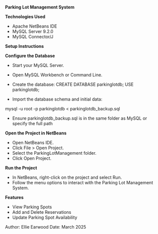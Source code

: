 **Parking Lot Management System**

**Technologies Used**

- Apache NetBeans IDE
- MySQL Server 9.2.0
- MySQL Connector/J

**Setup Instructions**

**Configure the Database**

- Start your MySQL Server.
- Open MySQL Workbench or Command Line.
-  Create the database:
CREATE DATABASE parkinglotdb; USE parkinglotdb;

- Import the database schema and initial data:

mysql -u root -p parkinglotdb < parkinglotdb_backup.sql
- Ensure parkinglotdb_backup.sql is in the same folder as MySQL or specify the full path

**Open the Project in NetBeans**

- Open NetBeans IDE.
- Click File > Open Project.
- Select the ParkingLotManagement folder.
- Click Open Project.

**Run the Project**

- In NetBeans, right-click on the project and select Run.
- Follow the menu options to interact with the Parking Lot Management System.

**Features**

- View Parking Spots
- Add and Delete Reservations
- Update Parking Spot Availability

Author: Ellie Earwood Date: March 2025

